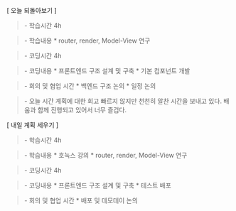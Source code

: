 [ 오늘 되돌아보기 ]

> \- 학습시간
> 4h

> \- 학습내용
> \* router, render, Model-View 연구

> \- 코딩시간
> 4h

> \- 코딩내용
> \* 프론트엔드 구조 설계 및 구축
> \* 기본 컴포넌트 개발

> \- 회의 및 협업 시간
> \* 백엔드 구조 논의 
> \* 일정 논의

> \- 오늘 시간 계획에 대한 회고
> 빠르지 않지만 천천히 알찬 시간을 보내고 있다. 배움과 함께 진행되고 있어서 너무 즐겁다.

[ 내일 계획 세우기 ]

> \- 학습시간
> 4h

> \- 학습내용
> \* 호눅스 강의
> \* router, render, Model-View 연구

> \- 코딩시간
> 4h

> \- 코딩내용
> \* 프론트엔드 구조 설계 및 구축
> \* 테스트 배포 

> \- 회의 및 협업 시간
> \* 배포 및 데모데이 논의

